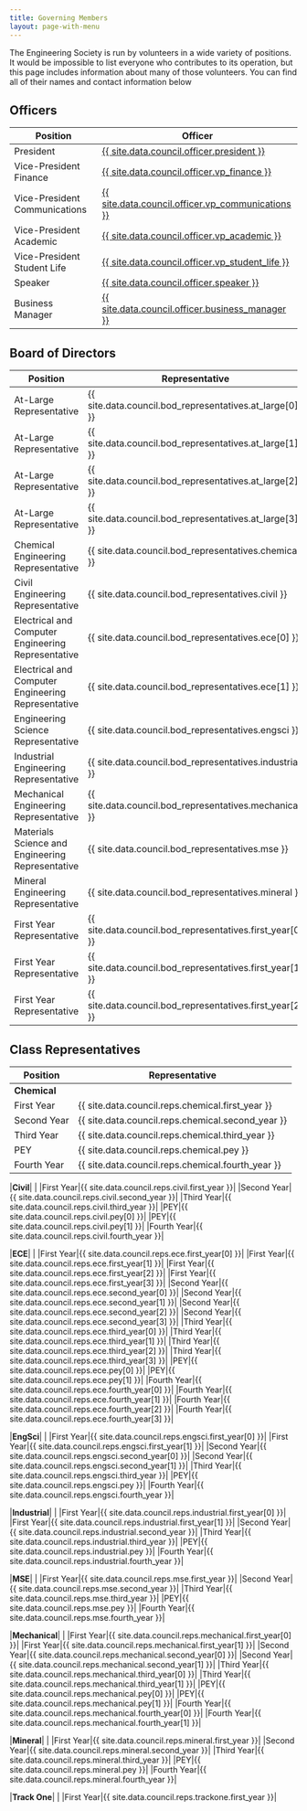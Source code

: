 ```yaml
---
title: Governing Members
layout: page-with-menu
---
```


The Engineering Society is run by volunteers in a wide variety of positions. It would be impossible to list everyone who contributes to its operation, but this page includes information about many of those volunteers. You can find all of their names and contact information below

## Officers

|Position|Officer|
|-|-|
|President|[{{ site.data.council.officer.president }}](mailto:president@skule.ca)|
|Vice-President Finance|[{{ site.data.council.officer.vp_finance }}](mailto:vpfinance@skule.ca)|
|Vice-President Communications|[{{ site.data.council.officer.vp_communications }}](mailto:vpcomm@skule.ca)|
|Vice-President Academic|[{{ site.data.council.officer.vp_academic }}](mailto:vpacademic@skule.ca)|
|Vice-President Student Life|[{{ site.data.council.officer.vp_student_life }}](mailto:vpstudentlife@skule.ca)|
|Speaker|[{{ site.data.council.officer.speaker }}](mailto:speaker@g.skule.ca)|
|Business Manager|[{{ site.data.council.officer.business_manager }}](mailto:rhonda@g.skule.ca)|

## Board of Directors

|Position|Representative|
|-|-|
|At-Large Representative|{{ site.data.council.bod_representatives.at_large[0] }}|
|At-Large Representative|{{ site.data.council.bod_representatives.at_large[1] }}|
|At-Large Representative|{{ site.data.council.bod_representatives.at_large[2] }}|
|At-Large Representative|{{ site.data.council.bod_representatives.at_large[3] }}|
|Chemical Engineering Representative|{{ site.data.council.bod_representatives.chemical }}|
|Civil Engineering Representative|{{ site.data.council.bod_representatives.civil }}|
|Electrical and Computer Engineering Representative|{{ site.data.council.bod_representatives.ece[0] }}|
|Electrical and Computer Engineering Representative|{{ site.data.council.bod_representatives.ece[1] }}|
|Engineering Science Representative|{{ site.data.council.bod_representatives.engsci }}|
|Industrial Engineering Representative|{{ site.data.council.bod_representatives.industrial }}|
|Mechanical Engineering Representative|{{ site.data.council.bod_representatives.mechanical }}|
|Materials Science and Engineering Representative|{{ site.data.council.bod_representatives.mse }}|
|Mineral Engineering Representative|{{ site.data.council.bod_representatives.mineral }}|
|First Year Representative|{{ site.data.council.bod_representatives.first_year[0] }}|
|First Year Representative|{{ site.data.council.bod_representatives.first_year[1] }}|
|First Year Representative|{{ site.data.council.bod_representatives.first_year[2] }}|

## Class Representatives

|Position|Representative|
|-|-|
|**Chemical**| |
|First Year|{{ site.data.council.reps.chemical.first_year }}|
|Second Year|{{ site.data.council.reps.chemical.second_year }}|
|Third Year|{{ site.data.council.reps.chemical.third_year }}|
|PEY|{{ site.data.council.reps.chemical.pey }}|
|Fourth Year|{{ site.data.council.reps.chemical.fourth_year }}|

|**Civil**| |
|First Year|{{ site.data.council.reps.civil.first_year }}|
|Second Year|{{ site.data.council.reps.civil.second_year }}|
|Third Year|{{ site.data.council.reps.civil.third_year }}|
|PEY|{{ site.data.council.reps.civil.pey[0] }}|
|PEY|{{ site.data.council.reps.civil.pey[1] }}|
|Fourth Year|{{ site.data.council.reps.civil.fourth_year }}|

|**ECE**| |
|First Year|{{ site.data.council.reps.ece.first_year[0] }}|
|First Year|{{ site.data.council.reps.ece.first_year[1] }}|
|First Year|{{ site.data.council.reps.ece.first_year[2] }}|
|First Year|{{ site.data.council.reps.ece.first_year[3] }}|
|Second Year|{{ site.data.council.reps.ece.second_year[0] }}|
|Second Year|{{ site.data.council.reps.ece.second_year[1] }}|
|Second Year|{{ site.data.council.reps.ece.second_year[2] }}|
|Second Year|{{ site.data.council.reps.ece.second_year[3] }}|
|Third Year|{{ site.data.council.reps.ece.third_year[0] }}|
|Third Year|{{ site.data.council.reps.ece.third_year[1] }}|
|Third Year|{{ site.data.council.reps.ece.third_year[2] }}|
|Third Year|{{ site.data.council.reps.ece.third_year[3] }}|
|PEY|{{ site.data.council.reps.ece.pey[0] }}|
|PEY|{{ site.data.council.reps.ece.pey[1] }}|
|Fourth Year|{{ site.data.council.reps.ece.fourth_year[0] }}|
|Fourth Year|{{ site.data.council.reps.ece.fourth_year[1] }}|
|Fourth Year|{{ site.data.council.reps.ece.fourth_year[2] }}|
|Fourth Year|{{ site.data.council.reps.ece.fourth_year[3] }}|

|**EngSci**| |
|First Year|{{ site.data.council.reps.engsci.first_year[0] }}|
|First Year|{{ site.data.council.reps.engsci.first_year[1] }}|
|Second Year|{{ site.data.council.reps.engsci.second_year[0] }}|
|Second Year|{{ site.data.council.reps.engsci.second_year[1] }}|
|Third Year|{{ site.data.council.reps.engsci.third_year }}|
|PEY|{{ site.data.council.reps.engsci.pey }}|
|Fourth Year|{{ site.data.council.reps.engsci.fourth_year }}|

|**Industrial**| |
|First Year|{{ site.data.council.reps.industrial.first_year[0] }}|
|First Year|{{ site.data.council.reps.industrial.first_year[1] }}|
|Second Year|{{ site.data.council.reps.industrial.second_year }}|
|Third Year|{{ site.data.council.reps.industrial.third_year }}|
|PEY|{{ site.data.council.reps.industrial.pey }}|
|Fourth Year|{{ site.data.council.reps.industrial.fourth_year }}|

|**MSE**| |
|First Year|{{ site.data.council.reps.mse.first_year }}|
|Second Year|{{ site.data.council.reps.mse.second_year }}|
|Third Year|{{ site.data.council.reps.mse.third_year }}|
|PEY|{{ site.data.council.reps.mse.pey }}|
|Fourth Year|{{ site.data.council.reps.mse.fourth_year }}|

|**Mechanical**| |
|First Year|{{ site.data.council.reps.mechanical.first_year[0] }}|
|First Year|{{ site.data.council.reps.mechanical.first_year[1] }}|
|Second Year|{{ site.data.council.reps.mechanical.second_year[0] }}|
|Second Year|{{ site.data.council.reps.mechanical.second_year[1] }}|
|Third Year|{{ site.data.council.reps.mechanical.third_year[0] }}|
|Third Year|{{ site.data.council.reps.mechanical.third_year[1] }}|
|PEY|{{ site.data.council.reps.mechanical.pey[0] }}|
|PEY|{{ site.data.council.reps.mechanical.pey[1] }}|
|Fourth Year|{{ site.data.council.reps.mechanical.fourth_year[0] }}|
|Fourth Year|{{ site.data.council.reps.mechanical.fourth_year[1] }}|

|**Mineral**| |
|First Year|{{ site.data.council.reps.mineral.first_year }}|
|Second Year|{{ site.data.council.reps.mineral.second_year }}|
|Third Year|{{ site.data.council.reps.mineral.third_year }}|
|PEY|{{ site.data.council.reps.mineral.pey }}|
|Fourth Year|{{ site.data.council.reps.mineral.fourth_year }}|

|**Track One**| |
|First Year|{{ site.data.council.reps.trackone.first_year }}|
